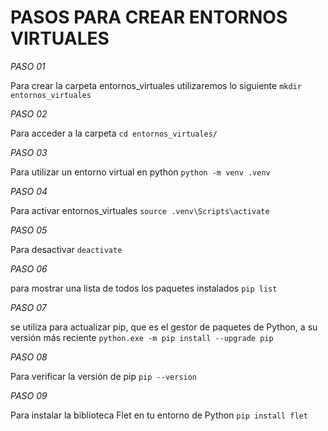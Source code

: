 # PASOS PARA CREAR ENTORNOS VIRTUALES
_PASO 01_

Para crear la carpeta entornos_virtuales utilizaremos lo siguiente `mkdir entornos_virtuales`

_PASO 02_

Para acceder  a la carpeta `cd entornos_virtuales/`

_PASO 03_

Para utilizar un entorno virtual en python  `python -m venv .venv`

_PASO 04_

Para activar entornos_virtuales `source .venv\Scripts\activate`

_PASO 05_

Para desactivar `deactivate`

_PASO 06_

para mostrar una lista de todos los paquetes instalados `pip list`

_PASO 07_

se utiliza para actualizar pip, que es el gestor de paquetes de Python, a su versión más reciente `python.exe -m pip install --upgrade pip`

_PASO 08_

Para verificar la versión de pip `pip --version`

_PASO 09_

Para instalar la biblioteca Flet en tu entorno de Python `pip install flet`
